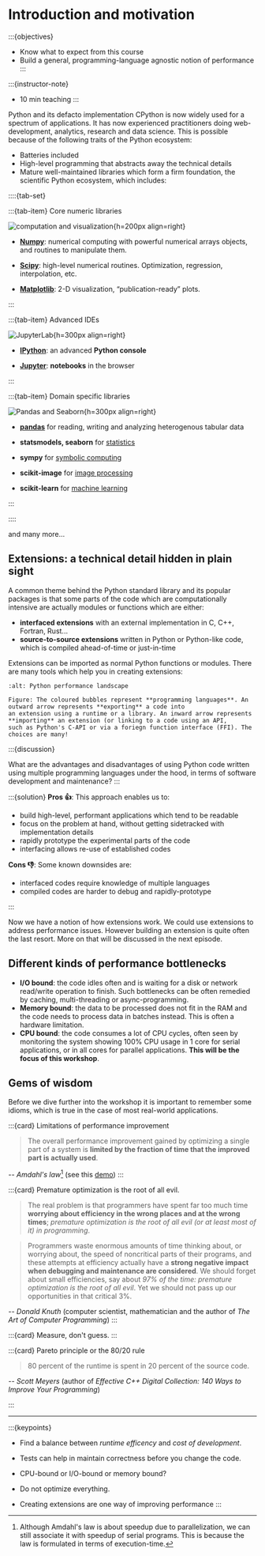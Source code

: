 # Introduction and motivation

:::{objectives}

- Know what to expect from this course
- Build a general, programming-language agnostic notion of performance
:::

:::{instructor-note}

- 10 min teaching
:::

Python and its defacto implementation CPython is now widely used for a
spectrum of applications. It has now experienced practitioners doing
web-development, analytics, research and data science. This is possible
because of the following traits of the Python ecosystem:

- Batteries included
- High-level programming that abstracts away the technical details
- Mature well-maintained libraries which form a firm foundation, the scientific Python ecosystem, which includes:

::::{tab-set}

:::{tab-item} Core numeric libraries

![computation and visualization](./img/eco_core_num.jpg){h=200px align=right}

- [**Numpy**](https://www.numpy.org/): numerical computing with powerful numerical arrays objects, and routines to manipulate them.

- [**Scipy**](https://www.scipy.org/): high-level numerical routines. Optimization, regression, interpolation, etc.

- [**Matplotlib**](https://matplotlib.org/): 2-D visualization, “publication-ready” plots.

:::

:::{tab-item} Advanced IDEs

![JupyterLab](./img/eco_jlab_preview.webp){h=300px align=right}

- [**IPython**](https://ipython.org/): an advanced **Python console**

- [**Jupyter**](https://jupyter.org/): **notebooks** in the browser

:::

:::{tab-item} Domain specific libraries

![Pandas and Seaborn](./img/eco_pandas_seaborn.png){h=300px align=right}

- [**pandas**](https://pandas.org) for reading, writing and analyzing heterogenous tabular data

- **statsmodels, seaborn** for [statistics](https://lectures.scientific-python.org/packages/statistics/index.html#statistics)

- **sympy** for [symbolic computing](https://lectures.scientific-python.org/packages/sympy.html#sympy)

- **scikit-image** for [image processing](https://lectures.scientific-python.org/packages/scikit-image/index.html#scikit-image)

- **scikit-learn** for [machine learning](https://lectures.scientific-python.org/packages/scikit-learn/index.html#scikit-learn-chapter)

:::

::::

and many more...

## Extensions: a technical detail hidden in plain sight

A common theme behind the Python standard library and its popular packages is that some parts of the code which are computationally intensive are actually modules or functions which are either:

- **interfaced extensions** with an external implementation in C, C++, Fortran, Rust...
- **source-to-source extensions** written in Python or Python-like code, which is compiled ahead-of-time or just-in-time

Extensions can be imported as normal Python functions or modules. There are many tools which help you in creating extensions:

```{figure} ./img/python_performance_landscape.png
:alt: Python performance landscape

Figure: The coloured bubbles represent **programming languages**. An outward arrow represents **exporting** a code into
an extension using a runtime or a library. An inward arrow represents **importing** an extension (or linking to a code using an API,
such as Python's C-API or via a foriegn function interface (FFI). The choices are many!

```

:::{discussion}

What are the advantages and disadvantages of using Python code written using multiple programming languages under the hood, in terms of software development and maintenance?
:::

:::{solution}
**Pros 👍**: This approach enables us to:

- build high-level, performant applications which tend to be readable
- focus on the problem at hand, without getting sidetracked with implementation details
- rapidly prototype the experimental parts of the code
- interfacing allows re-use of established codes

**Cons 👎**: Some known downsides are:

- interfaced codes require knowledge of multiple languages
- compiled codes are harder to debug and rapidly-prototype

:::

Now we have a notion of how extensions work. We could use extensions to address performance issues. However building an extension is quite often the last resort.
More on that will be discussed in the next episode.

## Different kinds of performance bottlenecks

- **I/O bound**: the code idles often and is waiting for a disk or network read/write operation to finish. Such bottlenecks can be often remedied by caching, multi-threading or async-programming.
- **Memory bound**: the data to be processed does not fit in the RAM and the code needs to process data in batches instead. This is often a hardware limitation.
- **CPU bound**: the code consumes a lot of CPU cycles, often seen by monitoring the system showing 100% CPU usage in 1 core for serial applications, or in all cores for parallel applications. **This will be the focus of this workshop**.

## Gems of wisdom

Before we dive further into the workshop it is important to remember some idioms, which is true in the case of most real-world applications.

:::{card} Limitations of performance improvement

> The overall performance improvement gained by optimizing a single part of a system is **limited by the fraction of time that the improved part is actually used**.

-- _Amdahl's law_[^2] (see this [demo](https://demonstrations.wolfram.com/AmdahlsLaw/))
:::

[^2]: Although Amdahl's law is about speedup due to parallelization, we can still
    associate it with speedup of serial programs. This is because the law is
    formulated in terms of execution-time.

:::{card} Premature optimization is the root of all evil.

> The real problem is that programmers have spent far too much time **worrying about efficiency in the wrong places and at the wrong times**; _premature optimization is the root of all evil (or at least most of it) in programming_.

> Programmers waste enormous amounts of time thinking about, or worrying about, the speed of noncritical parts of their programs, and these attempts at efficiency actually have a **strong negative impact when debugging and maintenance are considered**. We should forget about small efficiencies, say about _97% of the time: premature optimization is the root of all evil_. Yet we should not pass up our opportunities in that critical 3%.

-- _Donald Knuth_ (computer scientist, mathematician and the author of _The Art of Computer Programming_)
:::

:::{card}  Measure, don't guess.
:::

:::{card} Pareto principle or the 80/20 rule

> 80 percent of the runtime is spent in 20 percent of the source code.

-- _Scott Meyers_ (author of _Effective C++ Digital Collection: 140 Ways to Improve Your Programming_)

:::

---

:::{keypoints}

- Find a balance between _runtime efficency_ and _cost of development_.

- Tests can help in maintain correctness before you change the code.

- CPU-bound or I/O-bound or memory bound?

- Do not optimize everything.

- Creating extensions are one way of improving performance
:::
